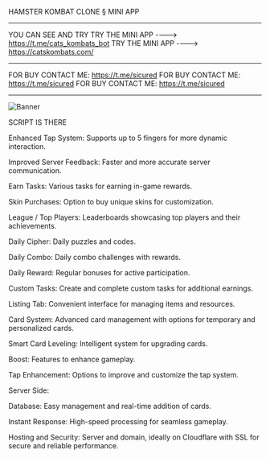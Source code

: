 HAMSTER KOMBAT CLONE § MINI APP 
_______________________________________________
YOU CAN SEE AND TRY
TRY THE MINI APP ----> https://t.me/cats_kombats_bot
TRY THE MINI APP ----> https://catskombats.com/
_______________________________________________
FOR BUY CONTACT ME: https://t.me/sicured
FOR BUY CONTACT ME: https://t.me/sicured
FOR BUY CONTACT ME: https://t.me/sicured
_______________________________________________
![Banner](https://i.imgur.com/hx9g9ec.jpeg(jpg))


SCRIPT IS THERE

Enhanced Tap System: Supports up to 5 fingers for more dynamic interaction.

Improved Server Feedback: Faster and more accurate server communication.

Earn Tasks: Various tasks for earning in-game rewards.

Skin Purchases: Option to buy unique skins for customization.

League / Top Players: Leaderboards showcasing top players and their achievements.

Daily Cipher: Daily puzzles and codes.

Daily Combo: Daily combo challenges with rewards.

Daily Reward: Regular bonuses for active participation.

Custom Tasks: Create and complete custom tasks for additional earnings.

Listing Tab: Convenient interface for managing items and resources.

Card System: Advanced card management with options for temporary and personalized cards.

Smart Card Leveling: Intelligent system for upgrading cards.

Boost: Features to enhance gameplay.

Tap Enhancement: Options to improve and customize the tap system.





Server Side:

Database: Easy management and real-time addition of cards.

Instant Response: High-speed processing for seamless gameplay.

Hosting and Security: Server and domain, ideally on Cloudflare with SSL for secure and reliable performance.
